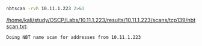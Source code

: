 ```bash
nbtscan -rvh 10.11.1.223 2>&1
```

[/home/kali/study/OSCP/Labs/10.11.1.223/results/10.11.1.223/scans/tcp139/nbtscan.txt](file:///home/kali/study/OSCP/Labs/10.11.1.223/results/10.11.1.223/scans/tcp139/nbtscan.txt):

```
Doing NBT name scan for addresses from 10.11.1.223



```
